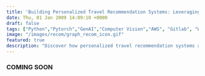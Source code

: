 ```yaml
---
title: 'Building Personalized Travel Recommendation Systems: Leveraging User Preferences and Destination Connections'
date: Thu, 01 Jan 2009 14:09:10 +0000
draft: false
tags: ["Python","Pytorch","GenAI","Computer Vision","AWS", "Gitlab", "Weather"]
image: "/images/recom/graph_recom_icon.gif"
featured: true
description: "Discover how personalized travel recommendation systems are revolutionizing the way we plan our trips! This project explores the cutting-edge use of graph-based techniques to analyze connections between destinations and traveler preferences. By leveraging user data, destination relationships, and travel themes, the system suggests ideal cities tailored to individual needs. From adventure seekers to luxury travelers, uncover how this innovative approach is reshaping the travel experience, making every journey more intuitive, engaging, and unforgettable."
---
```


### COMING SOON
